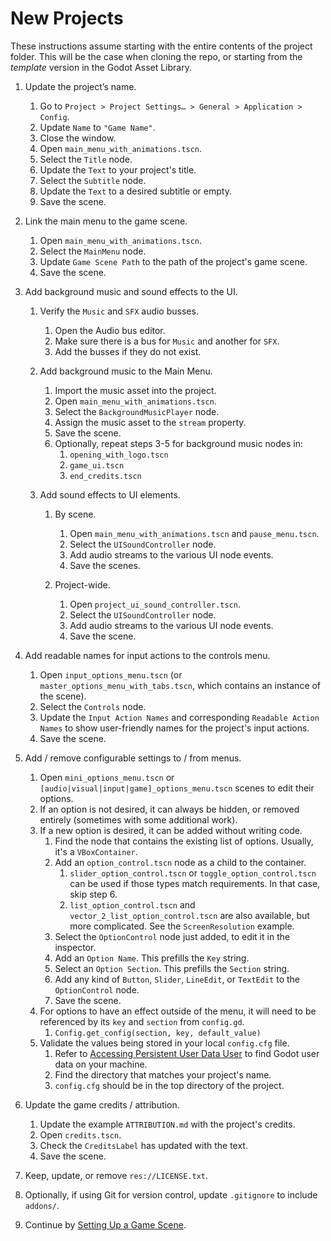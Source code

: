 # New Projects

These instructions assume starting with the entire contents of the project folder. This will be the case when cloning the repo, or starting from the *template* version in the Godot Asset Library.
  

1.  Update the project’s name.
	

	1.  Go to `Project > Project Settings… > General > Application > Config`.
	2.  Update `Name` to `"Game Name"`.
	3.  Close the window.
	4.  Open `main_menu_with_animations.tscn`.
	5.  Select the `Title` node.
	6.  Update the `Text` to your project's title.
	7.  Select the `Subtitle` node.
	8.  Update the `Text` to a desired subtitle or empty.
	9.  Save the scene.
	

2.  Link the main menu to the game scene.
	

	1.  Open `main_menu_with_animations.tscn`.
	2.  Select the `MainMenu` node.
	3.  Update `Game Scene Path` to the path of the project's game scene.
	4.  Save the scene.
	

3.  Add background music and sound effects to the UI.

	1.  Verify the `Music` and `SFX` audio busses.

		1.  Open the Audio bus editor.
		2.  Make sure there is a bus for `Music` and another for `SFX`.
		3.  Add the busses if they do not exist.

	2.  Add background music to the Main Menu.

		1.  Import the music asset into the project.
		2.  Open `main_menu_with_animations.tscn`.
		3.  Select the `BackgroundMusicPlayer` node.
		4.  Assign the music asset to the `stream` property.
		5.  Save the scene.  
		6.  Optionally, repeat steps 3-5 for background music nodes in:
			1.  `opening_with_logo.tscn`
			2.  `game_ui.tscn`
			3.  `end_credits.tscn`


	3.  Add sound effects to UI elements.


		1.  By scene.


			1.  Open `main_menu_with_animations.tscn` and `pause_menu.tscn`.
			2.  Select the `UISoundController` node.
			3.  Add audio streams to the various UI node events.
			4.  Save the scenes.  


		2.  Project-wide.


			1.  Open `project_ui_sound_controller.tscn`.
			2.  Select the `UISoundController` node.
			3.  Add audio streams to the various UI node events.
			4.  Save the scene.  


4.  Add readable names for input actions to the controls menu.
	

	1.  Open `input_options_menu.tscn` (or `master_options_menu_with_tabs.tscn`, which contains an instance of the scene).
	2.  Select the `Controls` node.
	3.  Update the `Input Action Names` and corresponding `Readable Action Names` to show user-friendly names for the project's input actions.  
	4.  Save the scene.  


5.  Add / remove configurable settings to / from menus.
	

	1.  Open `mini_options_menu.tscn` or `[audio|visual|input|game]_options_menu.tscn` scenes to edit their options.
	2.  If an option is not desired, it can always be hidden, or removed entirely (sometimes with some additional work).
	3.  If a new option is desired, it can be added without writing code.
		1.  Find the node that contains the existing list of options. Usually, it's a `VBoxContainer`.
		2.  Add an `option_control.tscn` node as a child to the container.
			1.  `slider_option_control.tscn` or `toggle_option_control.tscn` can be used if those types match requirements. In that case, skip step 6.
			2.  `list_option_control.tscn` and `vector_2_list_option_control.tscn` are also available, but more complicated. See the `ScreenResolution` example.
		3.  Select the `OptionControl` node just added, to edit it in the inspector.
		4.  Add an `Option Name`. This prefills the `Key` string.
		5.  Select an `Option Section`. This prefills the `Section` string.
		6.  Add any kind of `Button`, `Slider`, `LineEdit`, or `TextEdit` to the `OptionControl` node.
		7.  Save the scene.
	4.  For options to have an effect outside of the menu, it will need to be referenced by its `key` and `section` from `config.gd`.
		1.  `Config.get_config(section, key, default_value)`
	5.  Validate the values being stored in your local `config.cfg` file.
		1.  Refer to [Accessing Persistent User Data User](https://docs.godotengine.org/en/stable/tutorials/io/data_paths.html#accessing-persistent-user-data-user) to find Godot user data on your machine.
		2.  Find the directory that matches your project's name.  
		3.  `config.cfg` should be in the top directory of the project.


6.  Update the game credits / attribution.
	

	1.  Update the example `ATTRIBUTION.md` with the project's credits.
	2.  Open `credits.tscn`.
	3.  Check the `CreditsLabel` has updated with the text.
	4.  Save the scene.


7.  Keep, update, or remove `res://LICENSE.txt`.  


8.  Optionally, if using Git for version control, update `.gitignore` to include `addons/`.  


9.  Continue by [Setting Up a Game Scene](/addons/maaacks_game_template/docs/GameSceneSetup.md).  
